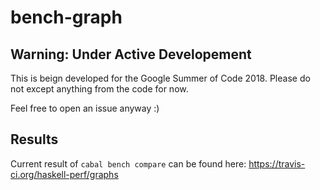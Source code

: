 # bench-graph

## Warning: Under Active Developement
This is beign developed for the Google Summer of Code 2018.
Please do not except anything from the code for now. 

Feel free to open an issue anyway :)

## Results
Current result of `cabal bench compare` can be found here: https://travis-ci.org/haskell-perf/graphs
